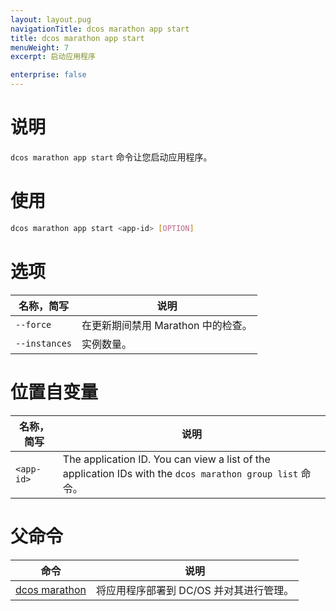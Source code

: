 ```yaml
---
layout: layout.pug
navigationTitle: dcos marathon app start
title: dcos marathon app start
menuWeight: 7
excerpt: 启动应用程序

enterprise: false
---
```



# 说明
`dcos marathon app start` 命令让您启动应用程序。

# 使用

```bash
dcos marathon app start <app-id> [OPTION]
```

# 选项

| 名称，简写 | 说明 |
|---------|-------------|
| `--force` | 在更新期间禁用 Marathon 中的检查。|
| `--instances` | 实例数量。|

# 位置自变量

| 名称，简写 | 说明 |
|---------|-------------|
| `<app-id>`   |   The application ID.  You can view a list of the application IDs with the `dcos marathon group list` 命令。|

# 父命令

| 命令 | 说明 |
|---------|-------------|
| [dcos marathon](/cn/1.11/cli/command-reference/dcos-marathon/) | 将应用程序部署到 DC/OS 并对其进行管理。|


